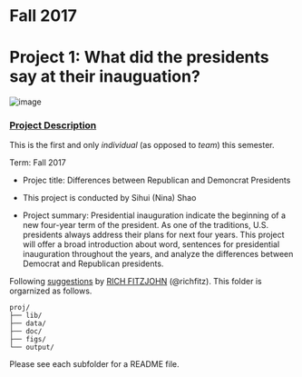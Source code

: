 # Fall 2017
# Project 1: What did the presidents say at their inauguation?

![image](figs/title.jpg)

### [Project Description](doc/)
This is the first and only *individual* (as opposed to *team*) this semester. 

Term: Fall 2017

+ Projec title: Differences between Republican and Demoncrat Presidents  
+ This project is conducted by Sihui (Nina) Shao

+ Project summary: Presidential inauguration indicate the beginning of a new four-year term of the president. As one of the traditions, U.S. presidents always address their plans for next four years. This project will offer a broad introduction about word, sentences for presidential inauguration throughout the years, and analyze the differences between Democrat and Republican presidents. 

Following [suggestions](http://nicercode.github.io/blog/2013-04-05-projects/) by [RICH FITZJOHN](http://nicercode.github.io/about/#Team) (@richfitz). This folder is orgarnized as follows.

```
proj/
├── lib/
├── data/
├── doc/
├── figs/
└── output/
```

Please see each subfolder for a README file.
